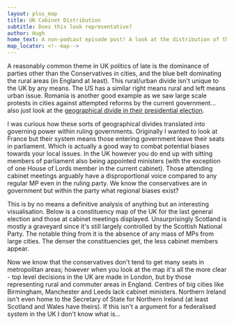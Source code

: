 ```yaml
---
layout: plus_map
title: UK Cabinet Distribution
subtitle: Does this look representative?
author: Hugh
home_text: A non-podcast episode post! A look at the distribution of those attending UK cabinet meetings according to what constituency they represent. The urban/rural divide is very apparent...
map_locator: <!--map-->
---
```


A reasonably common theme in UK politics of late is the dominance of parties other than the Conservatives in cities, and the blue belt dominating the rural areas (in England at least). This rural/urban divide isn't unique to the UK by any means. The US has a similar right means rural and left means urban issue. Romania is another good example as we saw large scale protests in cities against attempted reforms by the current government... also just look at the [geographical divide in their presidential election](https://en.wikipedia.org/wiki/Romanian_presidential_election,_2014).

I was curious how these sorts of geographical divides translated into governing power within ruling governments. Originally I wanted to look at France but their system means those entering government leave their seats in parliament. Which is actually a good way to combat potential biases towards your local issues. In the UK however you do end up with sitting members of parliament also being appointed ministers (with the exception of one House of Lords member in the current cabinet). Those attending cabinet meetings arguably have a disproportional voice compared to any regular MP even in the ruling party. We know the conservatives are in government but within the party what regional biases exist?

This is by no means a definitive analysis of anything but an interesting visualisation. Below is a constituency map of the UK for the last general election and those at cabinet meetings displayed. Unsurprisingly Scotland is mostly a graveyard since it's still largely controlled by the Scottish National Party. The notable thing from it is the absence of any mass of MPs from large cities. The denser the constituencies get, the less cabinet members appear.

<!--map-->

Now we know that the conservatives don't tend to get many seats in metropolitan areas; however when you look at the map it's all the more clear - top level decisions in the UK are made in London, but by those representing rural and commuter areas in England. Centres of big cities like Birmingham, Manchester and Leeds lack cabinet ministers. Northern Ireland isn't even home to the Secretary of State for Northern Ireland (at least Scotland and Wales have theirs). If this isn't a argument for a federalised system in the UK I don't know what is...